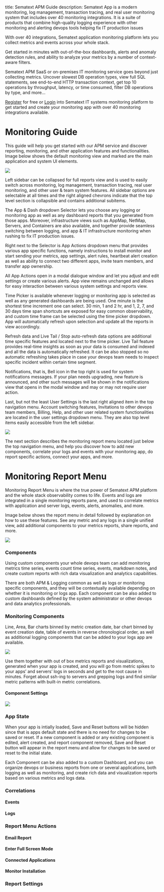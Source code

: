 title: Sematext APM Guide description: Sematext App is a modern monitoring, log management, transaction tracing, and real user monitoring system that includes over 40 monitoring integrations. It is a suite of products that combine high-quality logging experience with other monitoring and alerting devops tools helping fix IT production issues

With over 40 integrations, Sematext application monitoring platform lets you collect metrics and events across your whole stack. 

Get started in minutes with out-of-the-box dashboards, alerts and anomaly detection rules, and ability to analyze your metrics by a number of context-aware filters.

Sematext APM SaaS or on-premises IT monitoring service goes beyond just collecting metrics. Uncover slowest DB operation types, view full SQL statements, see end-to-end HTTP transaction context, get top 10 operations by throughput, latency, or time consumed, filter DB operations by type, and more...

[Register](https://apps.sematext.com/ui/registration) for free or [Login](https://apps.sematext.com/ui/login/) into Sematext IT systems monitoring platform to get started and create your monitoring app with over 40 monitoring integrations available.

# Monitoring Guide

This guide will help you get started with our APM service and discover reporting, monitoring, and other application features and functionalities. Image below shows the default monitoring view and marked are the main application and system UI elements.

![](https://sematext.com/docs/images/guide/monitoring/sematext-monitoring-guide.png)


Left sidebar can be collapsed for full reports view and is used to easily switch across monitoring, log management, transaction tracing, real user monitoring, and other user & team system features. All sidebar options are selectable at all times and the right aligned chevrons indicate that the top level section is collapsible and contains additional subitems.

The App & Dash dropdown Selector lets you choose any logging or monitoring app as well as any dashboard reports that you generated from those apps. Moreover, infrastructure views such as AppMap, NetMap, Servers, and Containers are also available, and together provide seamless switching between logging, and app & IT infrastructure monitoring when rushing to fix IT production issues.

Right next to the Selector is App Actions dropdown menu that provides various app specific functions, namely instructions to install monitor and start sending your metrics, app settings, alert rules, heartbeat alert creation as well as ability to connect two different apps, invite team members, and transfer app ownership.

All App Actions open in a modal dialogue window and let you adjust and edit settings or create various alerts. App view remains unchanged and allows for easy interaction between various system settings and reports view.

Time Picker is available whenever logging or monitoring app is selected as well as any generated dashboards are being used. One minute is the shortest time increment one can select. 30 min, 1 and 2 hr, and 1, 2, 7, and 30 days time span shortcuts are exposed for easy common observability, and custom time frame can be selected using the time picker dropdown. App will automatically refresh upon selection and update all the reports in view accordingly.

Refresh data and Live Tail / Stop auto-refresh data options are additional time specific features and located next to the time picker. Live Tail feature provides real-time insights as soon as your data is consumed and indexed and all the data is automatically refreshed. It can be also stopped so no automatic refreshing takes place in case your devops team needs to inspect specific incident within certain time segment. 

Notifications, that is, Bell icon in the top right is used for system notifications messages. If your plan needs upgrading, new feature is announced, and other such messages will be shown in the notifications view that opens in the modal window and may or may not require user action.

Last, but not the least User Settings is the last right aligned item in the top navigation menu. Account switching features, Invitations to other devops team members, Billing, Help, and other user related system functionalities are located in the user settings dropdown menu. They are also top level items easily accessible from the left sidebar. 


![](https://sematext.com/docs/images/guide/monitoring/sematext-monitoring-guide-app-menus.png)


The next section describes the monitoring report menu located just below the top navigation menu, and help you discover how to add new components, correlate your logs and events with your monitoring app, do report specific actions, connect your apps, and more.

# Monitoring Report Menu

Monitoring Report Menu is where the true power of Sematext APM platform and the whole stack observability comes to life. Events and logs are integrated in a single monitoring reports pane, and used to correlate metrics with application and server logs, events, alerts, anomalies, and more. 

Image below shows the report menu in detail followed by explanation on how to use these features. See any metric and any logs in a single unified view, add additional components to your metrics reports, share reports, and more.

![](https://sematext.com/docs/images/guide/monitoring/sematext-monitoring-guide-report-menu.png) 

### Components

Using custom components your whole devops team can add monitoring metrics time series, events count time series, events, markdown notes, and create custom reports with rich data visualization and analytics capabilities.

There are both APM & Logging common as well as logs or monitoring specific components, and they will be contextually available depending on whether it is monitoring or logs app. Each component can be also added to custom dashboards defined by the system administrator or other devops and data analytics professionals.  

### Monitoring Components

Line, Area, Bar charts binned by metric creation date, bar chart binned by event creation date, table of events in reverse chronological order, as well as  additional logging components that can be added to your logs app are available.

![](https://sematext.com/docs/images/guide/monitoring/add-metric-component.png) 

Use them together with out of box metrics reports and visualizations, generated when your app is created, and you will go from metric spikes to your apps’ and servers’ logs in seconds and get to the root cause in minutes. Forget about ssh-ing to servers and grepping logs and find similar metric patterns with built-in metric correlations.

#### Component Settings

![](https://sematext.com/docs/images/guide/monitoring/component-settings-dropdown.png)

### App State

When your app is intially loaded, Save and Reset buttons will be hidden since that is apps default state and there is no need for changes to be saved or reset. If a new component is added or any existing component is edited, alert created, and report component removed, Save and Reset button will appear in the report menu and allow for changes to be saved or reset to the initial state.

Each Component can be also added to a custom Dashboard, and you can organize devops or business reports from one or several applications, both logging as well as monitoring, and create rich data and visualization reports based on various metrics and logs data. 

### Correlations

#### Events

#### Logs

### Report Menu Actions 

#### Email Report

#### Enter Full Screen Mode

#### Connected Applications

#### Monitor Installation

### Report Settings






